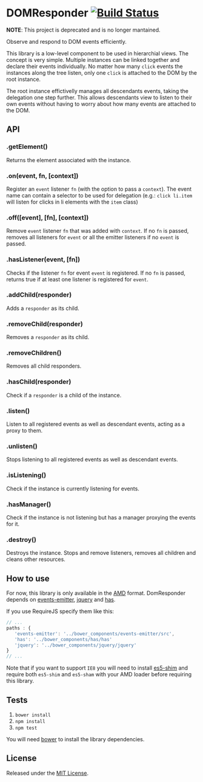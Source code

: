# DOMResponder [![Build Status](https://secure.travis-ci.org/IndigoUnited/js-dom-responder.png?branch=master)](http://travis-ci.org/IndigoUnited/js-dom-responder)

**NOTE**: This project is deprecated and is no longer mantained.

Observe and respond to DOM events efficiently.

This library is a low-level component to be used in hierarchial views.
The concept is very simple. Multiple instances can be linked together and declare their events individually.
No matter how many `click` events the instances along the tree listen, only one `click` is attached to the DOM by the root instance.

The root instance effictivelly manages all descendants events, taking the delegation one step further. This allows descendants view to listen to their own
events without having to worry about how many events are attached to the DOM.



## API

### .getElement()

Returns the element associated with the instance.


### .on(event, fn, [context])

Register an `event` listener `fn` (with the option to pass a `context`).
The event name can contain a selector to be used for delegation (e.g.: `click li.item` will listen for clicks in li elements with the `item` class)


### .off([event], [fn], [context])

Remove `event` listener `fn` that was added with `context`.
If no `fn` is passed, removes all listeners for `event` or all the emitter listeners if no `event` is passed.


### .hasListener(event, [fn])

Checks if the listener `fn` for event `event` is registered.
If no `fn` is passed, returns true if at least one listener is registered for `event`.


### .addChild(responder)

Adds a `responder` as its child.


### .removeChild(responder)

Removes a `responder` as its child.


### .removeChildren()

Removes all child responders.


### .hasChild(responder)

Check if a `responder` is a child of the instance.


### .listen()

Listen to all registered events as well as descendant events, acting as a proxy to them.


### .unlisten()

Stops listening to all registered events as well as descendant events.


### .isListening()

Check if the instance is currently listening for events.


### .hasManager()

Check if the instance is not listening but has a manager proxying the events for it.


### .destroy()

Destroys the instance.
Stops and remove listeners, removes all children and cleans other resources.



## How to use

For now, this library is only available in the [AMD](https://github.com/amdjs/amdjs-api/wiki/AMD) format.
DomResponder depends on [events-emitter](https://github.com/IndigoUnited/events-emitter), [jquery](https://github.com/jquery/jquery) and [has](https://github.com/phiggins42/has).

If you use RequireJS specify them like this:

```js
// ...
paths : {
   'events-emitter': '../bower_components/events-emitter/src',
   'has': '../bower_components/has/has'
   'jquery': '../bower_components/jquery/jquery'
}
// ...
```

Note that if you want to support `IE8` you will need to install [es5-shim](https://github.com/kriskowal/es5-shim.git) and require both `es5-shim` and `es5-sham` with your AMD loader before requiring this library.


## Tests

1. `bower install`
2. `npm install`
3. `npm test`

You will need [bower](https://github.com/bower/bower) to install the library dependencies.



## License

Released under the [MIT License](http://www.opensource.org/licenses/mit-license.php).
